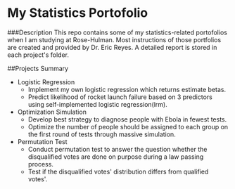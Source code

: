 # My Statistics Portofolio
###Description
This repo contains some of my statistics-related portofolios when I am studying at Rose-Hulman. Most instructions of those portfolios are created and provided by Dr. Eric Reyes. A detailed report is stored in each project's folder.

##Projects Summary
* Logistic Regression
	* Implement my own logistic regression which returns estimate betas.
	* Predict likelihood of rocket launch failure based on 3 predictors using self-implemented logistic regression(lrm).
* Optimization Simulation
	* Develop best strategy to diagnose people with Ebola in fewest tests.
	* Optimize the number of people should be assigned to each group on the first round of tests through massive simulation.
* Permutation Test
	* Conduct permutation test to answer the question whether the disqualified votes are done on purpose during a law passing process.
	* Test if the disqualified votes' distribution differs from qualified votes'.
